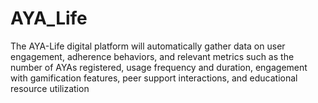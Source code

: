 # AYA_Life
The AYA-Life digital platform will automatically gather data on user engagement, adherence behaviors, and relevant metrics such as the number of AYAs registered, usage frequency and duration, engagement with gamification features, peer support interactions, and educational resource utilization
